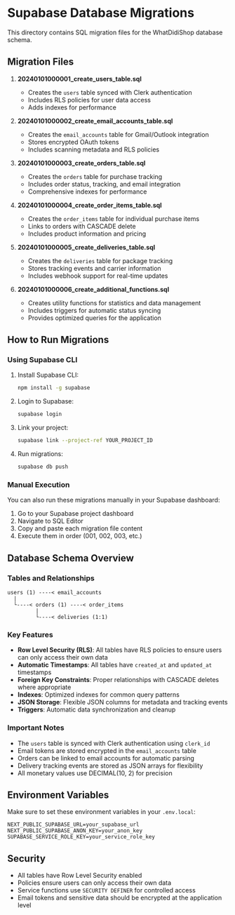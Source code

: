 # Supabase Database Migrations

This directory contains SQL migration files for the WhatDidiShop database schema.

## Migration Files

1. **20240101000001_create_users_table.sql**
   - Creates the `users` table synced with Clerk authentication
   - Includes RLS policies for user data access
   - Adds indexes for performance

2. **20240101000002_create_email_accounts_table.sql**
   - Creates the `email_accounts` table for Gmail/Outlook integration
   - Stores encrypted OAuth tokens
   - Includes scanning metadata and RLS policies

3. **20240101000003_create_orders_table.sql**
   - Creates the `orders` table for purchase tracking
   - Includes order status, tracking, and email integration
   - Comprehensive indexes for performance

4. **20240101000004_create_order_items_table.sql**
   - Creates the `order_items` table for individual purchase items
   - Links to orders with CASCADE delete
   - Includes product information and pricing

5. **20240101000005_create_deliveries_table.sql**
   - Creates the `deliveries` table for package tracking
   - Stores tracking events and carrier information
   - Includes webhook support for real-time updates

6. **20240101000006_create_additional_functions.sql**
   - Creates utility functions for statistics and data management
   - Includes triggers for automatic status syncing
   - Provides optimized queries for the application

## How to Run Migrations

### Using Supabase CLI

1. Install Supabase CLI:
   ```bash
   npm install -g supabase
   ```

2. Login to Supabase:
   ```bash
   supabase login
   ```

3. Link your project:
   ```bash
   supabase link --project-ref YOUR_PROJECT_ID
   ```

4. Run migrations:
   ```bash
   supabase db push
   ```

### Manual Execution

You can also run these migrations manually in your Supabase dashboard:

1. Go to your Supabase project dashboard
2. Navigate to SQL Editor
3. Copy and paste each migration file content
4. Execute them in order (001, 002, 003, etc.)

## Database Schema Overview

### Tables and Relationships

```
users (1) ----< email_accounts
  |
  └----< orders (1) ----< order_items
         |
         └----< deliveries (1:1)
```

### Key Features

- **Row Level Security (RLS)**: All tables have RLS policies to ensure users can only access their own data
- **Automatic Timestamps**: All tables have `created_at` and `updated_at` timestamps
- **Foreign Key Constraints**: Proper relationships with CASCADE deletes where appropriate
- **Indexes**: Optimized indexes for common query patterns
- **JSON Storage**: Flexible JSON columns for metadata and tracking events
- **Triggers**: Automatic data synchronization and cleanup

### Important Notes

- The `users` table is synced with Clerk authentication using `clerk_id`
- Email tokens are stored encrypted in the `email_accounts` table
- Orders can be linked to email accounts for automatic parsing
- Delivery tracking events are stored as JSON arrays for flexibility
- All monetary values use DECIMAL(10, 2) for precision

## Environment Variables

Make sure to set these environment variables in your `.env.local`:

```env
NEXT_PUBLIC_SUPABASE_URL=your_supabase_url
NEXT_PUBLIC_SUPABASE_ANON_KEY=your_anon_key
SUPABASE_SERVICE_ROLE_KEY=your_service_role_key
```

## Security

- All tables have Row Level Security enabled
- Policies ensure users can only access their own data
- Service functions use `SECURITY DEFINER` for controlled access
- Email tokens and sensitive data should be encrypted at the application level